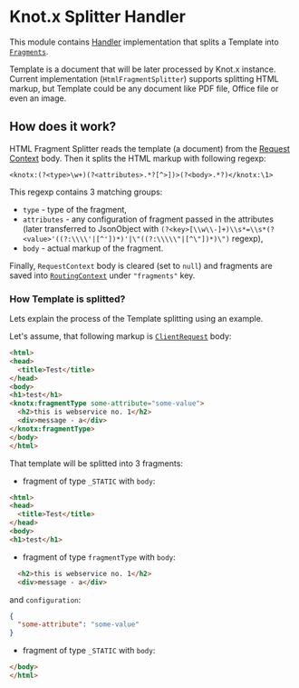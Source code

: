 # Knot.x Splitter Handler
This module contains [Handler](https://vertx.io/docs/apidocs/io/vertx/core/Handler.html)
implementation that splits a Template into [`Fragments`](https://github.com/Knotx/knotx-fragments/tree/master/api).

Template is a document that will be later processed by Knot.x instance. Current implementation (`HtmlFragmentSplitter`)
supports splitting HTML markup, but Template could be any document like PDF file, Office file or even an image.

## How does it work?
HTML Fragment Splitter reads the template (a document) from the [Request Context](https://github.com/Knotx/knotx-server-http/blob/master/api/docs/asciidoc/dataobjects.adoc#requestcontext)
body. Then it splits the HTML markup with following regexp:
```
<knotx:(?<type>\w+)(?<attributes>.*?[^>])>(?<body>.*?)</knotx:\1>
```
This regexp contains 3 matching groups:
- `type` - type of the fragment,
- `attributes` - any configuration of fragment passed in the attributes (later transferred to JsonObject with `(?<key>[\\w\\-]+)\\s*=\\s*(?<value>'((?:\\\\'|[^'])*)'|\"((?:\\\\\"|[^\"])*)\")` regexp),
- `body` - actual markup of the fragment.

Finally, `RequestContext` body is cleared (set to `null`) and fragments are saved
into [`RoutingContext`](https://vertx.io/docs/apidocs/io/vertx/ext/web/RoutingContext.html) under `"fragments"` key.

### How Template is splitted?
Lets explain the process of the Template splitting using an example.

Let's assume, that following markup is [`ClientRequest`](https://github.com/Knotx/knotx-server-http/blob/master/api/docs/asciidoc/dataobjects.adoc#clientrequest)
body:
```html
<html>
<head>
  <title>Test</title>
</head>
<body>
<h1>test</h1>
<knotx:fragmentType some-attribute="some-value">
  <h2>this is webservice no. 1</h2>
  <div>message - a</div>
</knotx:fragmentType>
</body>
</html>
```

That template will be splitted into 3 fragments:

- fragment of type `_STATIC` with `body`:
```html
<html>
<head>
  <title>Test</title>
</head>
<body>
<h1>test</h1>
```

- fragment of type `fragmentType` with `body`:
```html
  <h2>this is webservice no. 1</h2>
  <div>message - a</div>
```
and `configuration`:
```json
{
  "some-attribute": "some-value"
}
```

- fragment of type `_STATIC` with `body`:
```html
</body>
</html>
```